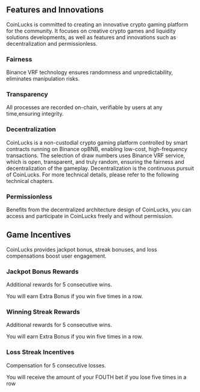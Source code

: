 ## **Features and Innovations**

CoinLucks is committed to creating an innovative crypto gaming platform for the community. It focuses on creative crypto games and liquidity solutions developments, as well as features and innovations such as decentralization and permissionless.

### **Fairness**

Binance VRF technology ensures randomness and unpredictability, eliminates manipulation risks.

### **Transparency**

All processes are recorded on-chain, verifiable by users at any time,ensuring integrity.

### **Decentralization**

CoinLucks is a non-custodial crypto gaming platform controlled by smart contracts running on Binance opBNB, enabling low-cost, high-frequency transactions. The selection of draw numbers uses Binance VRF service, which is open, transparent, and truly random, ensuring the fairness and decentralization of the gameplay. Decentralization is the continuous pursuit of CoinLucks. For more technical details, please refer to the following technical chapters.

### **Permissionless**

Benefits from the decentralized architecture design of CoinLucks, you can access and participate in CoinLucks freely and without permission.

## **Game Incentives**

CoinLucks provides jackpot bonus, streak bonuses, and loss compensations boost user engagement.

### **Jackpot Bonus Rewards** 

Additional rewards for 5 consecutive wins.

You will earn Extra Bonus if you win five times in a row.

### **Winning Streak Rewards** 

Additional rewards for 5 consecutive wins.

You will earn Extra Bonus if you win five times in a row.

### **Loss Streak Incentives**

Compensation for 5 consecutive losses.

You will receive the amount of your FOUTH bet if you lose five times in a row
